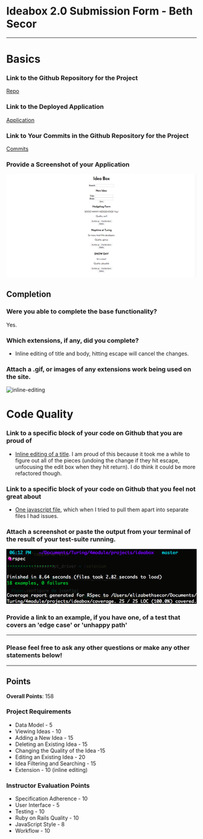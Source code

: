 # Ideabox 2.0 Submission Form - Beth Secor

------

# Basics

### Link to the Github Repository for the Project
[Repo](https://github.com/bethsecor/ideabox)

### Link to the Deployed Application
[Application](https://murmuring-woodland-26585.herokuapp.com/)

### Link to Your Commits in the Github Repository for the Project
[Commits](https://github.com/bethsecor/ideabox/commits/master)

### Provide a Screenshot of your Application
![ideabox](images/idea-box-beth-secor.png)

## Completion

### Were you able to complete the base functionality?

Yes.

### Which extensions, if any, did you complete?

  * Inline editing of title and body, hitting escape will cancel the changes.

### Attach a .gif, or images of any extensions work being used on the site.

![inline-editing](http://g.recordit.co/0JvyHZUDry.gif)

# Code Quality

### Link to a specific block of your code on Github that you are proud of
* [Inline editing of a title](https://github.com/bethsecor/ideabox/blob/master/app/assets/javascripts/application.js#L187). I am proud of this because it took me a while to figure out all of the pieces (undoing the change if they hit escape, unfocusing the edit box when they hit return). I do think it could be more refactored though.

### Link to a specific block of your code on Github that you feel not great about
* [One javascript file](https://github.com/bethsecor/ideabox/blob/master/app/assets/javascripts/application.js), which when I tried to pull them apart into separate files I had issues.

### Attach a screenshot or paste the output from your terminal of the result of your test-suite running.

![testing](images/beth-secor-test-run.png)

### Provide a link to an example, if you have one, of a test that covers an 'edge case' or 'unhappy path'

-----

### Please feel free to ask any other questions or make any other statements below!

---

## Points

**Overall Points**: 158

### Project Requirements

* Data Model - 5
* Viewing Ideas - 10
* Adding a New Idea - 15
* Deleting an Existing Idea - 15
* Changing the Quality of the Idea -15
* Editing an Existing Idea - 20
* Idea Filtering and Searching - 15
* Extension - 10 (inline editing)

### Instructor Evaluation Points

* Specification Adherence - 10
* User Interface - 5
* Testing - 10
* Ruby on Rails Quality - 10
* JavaScript Style - 8
* Workflow - 10
